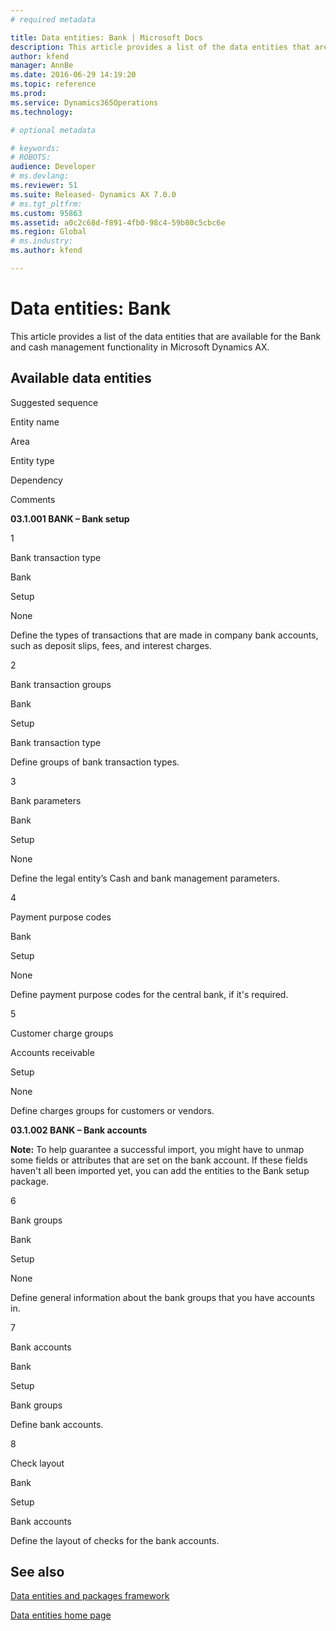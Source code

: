 ```yaml
---
# required metadata

title: Data entities: Bank | Microsoft Docs
description: This article provides a list of the data entities that are available for the Bank and cash management functionality in Microsoft Dynamics AX.
author: kfend
manager: AnnBe
ms.date: 2016-06-29 14:19:20
ms.topic: reference
ms.prod: 
ms.service: Dynamics365Operations
ms.technology: 

# optional metadata

# keywords: 
# ROBOTS: 
audience: Developer
# ms.devlang: 
ms.reviewer: 51
ms.suite: Released- Dynamics AX 7.0.0
# ms.tgt_pltfrm: 
ms.custom: 95863
ms.assetid: a0c2c68d-f891-4fb0-98c4-59b80c5cbc6e
ms.region: Global
# ms.industry: 
ms.author: kfend

---
```


# Data entities: Bank

This article provides a list of the data entities that are available for the Bank and cash management functionality in Microsoft Dynamics AX.

Available data entities
-----------------------

Suggested sequence

Entity name

Area

Entity type

Dependency

Comments

**03.1.001 BANK – Bank setup**

1

Bank transaction type

Bank

Setup

None

Define the types of transactions that are made in company bank accounts, such as deposit slips, fees, and interest charges.

2

Bank transaction groups

Bank

Setup

Bank transaction type

Define groups of bank transaction types.

3

Bank parameters

Bank

Setup

None

Define the legal entity’s Cash and bank management parameters.

4

Payment purpose codes

Bank

Setup

None

Define payment purpose codes for the central bank, if it's required.

5

Customer charge groups

Accounts receivable

Setup

None

Define charges groups for customers or vendors.

**03.1.002 BANK – Bank accounts**

**Note:** To help guarantee a successful import, you might have to unmap some fields or attributes that are set on the bank account. If these fields haven't all been imported yet, you can add the entities to the Bank setup package.

6

Bank groups

Bank

Setup

None

Define general information about the bank groups that you have accounts in.

7

Bank accounts

Bank

Setup

Bank groups

Define bank accounts.

8

Check layout

Bank

Setup

Bank accounts

Define the layout of checks for the bank accounts.

See also
--------

[Data entities and packages framework](https://docs.microsoft.com/en-us/dynamics365/operations/dev-itpro/data-entities/using-data-entities-and-data-packages)

[Data entities home page](https://docs.microsoft.com/en-us/dynamics365/operations/dev-itpro/data-entities/data-entities-home-page)

